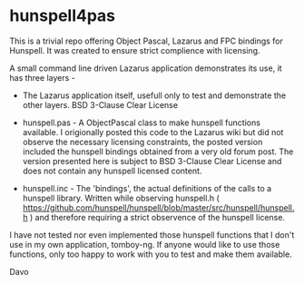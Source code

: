 # hunspell4pas

This is a trivial repo offering Object Pascal, Lazarus and FPC bindings for Hunspell. It was created to ensure strict complience with licensing. 

A small command line driven Lazarus application demonstrates its use, it has three layers -

* The Lazarus application itself, usefull only to test and demonstrate the other layers. BSD 3-Clause Clear License

 * hunspell.pas - A ObjectPascal class to make hunspell functions available. I origionally posted this code to the Lazarus wiki but did not observe the necessary licensing constraints, the posted version included the hunspell bindings obtained from a very old forum post. The version presented here is subject to BSD 3-Clause Clear License and does not contain any hunspell licensed content.

* hunspell.inc - The 'bindings', the actual definitions of the calls to a hunspell library. Written while observing hunspell.h ( https://github.com/hunspell/hunspell/blob/master/src/hunspell/hunspell.h ) and therefore requiring a strict observence of the hunspell license.

I have not tested nor even implemented those hunspell functions that I don't use in my own application, tomboy-ng.  If anyone would like to use those functions, only too happy to work with you to test and make them available.

Davo

